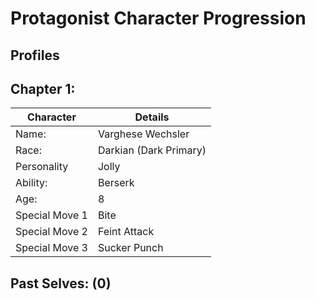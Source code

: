 # Protagonist Character Progression

## Profiles

## Chapter 1: 

|Character| Details |
|---------|---------|
|Name:| Varghese Wechsler |
|Race:| Darkian (Dark Primary)|
|Personality | Jolly |
|Ability:| Berserk |
|Age: | 8 |
|Special Move 1| Bite |
|Special Move 2| Feint Attack |
|Special Move 3| Sucker Punch |

## Past Selves: (0)